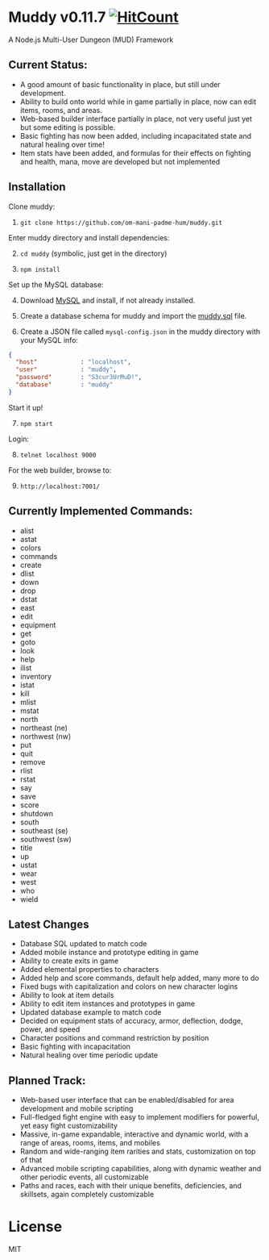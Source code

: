 # Muddy v0.11.7 [![HitCount](http://hits.dwyl.com/om-mani-padme-hum/muddy.svg)](http://hits.dwyl.com/om-mani-padme-hum/muddy)

A Node.js Multi-User Dungeon (MUD) Framework

## Current Status:

* A good amount of basic functionality in place, but still under development.  
* Ability to build onto world while in game partially in place, now can edit items, rooms, and areas.  
* Web-based builder interface partially in place, not very useful just yet but some editing is possible.
* Basic fighting has now been added, including incapacitated state and natural healing over time!
* Item stats have been added, and formulas for their effects on fighting and health, mana, move are developed but not implemented

## Installation 

Clone muddy:

1. `git clone https://github.com/om-mani-padme-hum/muddy.git`

Enter muddy directory and install dependencies:

2. `cd muddy` (symbolic, just get in the directory)

3. `npm install`

Set up the MySQL database:

4. Download [MySQL](https://www.mysql.com/downloads/) and install, if not already installed.

5. Create a database schema for muddy and import the [muddy.sql](https://github.com/om-mani-padme-hum/muddy/blob/master/muddy.sql) file.  

6. Create a JSON file called `mysql-config.json` in the muddy directory with your MySQL info:

```json
{
  "host"            : "localhost",
  "user"            : "muddy",
  "password"        : "S3cur3UrMuD!",
  "database"        : "muddy"
}
```

Start it up!

7. `npm start`

Login:

8. `telnet localhost 9000`

For the web builder, browse to:

9. `http://localhost:7001/`
 
## Currently Implemented Commands:

* alist
* astat
* colors
* commands
* create
* dlist
* down
* drop
* dstat
* east
* edit
* equipment
* get
* goto
* look
* help
* ilist
* inventory
* istat
* kill
* mlist
* mstat
* north
* northeast (ne)
* northwest (nw)
* put
* quit
* remove
* rlist
* rstat
* say
* save
* score
* shutdown
* south
* southeast (se)
* southwest (sw)
* title
* up
* ustat
* wear
* west
* who
* wield

## Latest Changes

* Database SQL updated to match code
* Added mobile instance and prototype editing in game
* Ability to create exits in game
* Added elemental properties to characters
* Added help and score commands, default help added, many more to do
* Fixed bugs with capitalization and colors on new character logins
* Ability to look at item details
* Ability to edit item instances and prototypes in game
* Updated database example to match code
* Decided on equipment stats of accuracy, armor, deflection, dodge, power, and speed
* Character positions and command restriction by position
* Basic fighting with incapacitation
* Natural healing over time periodic update

## Planned Track:

* Web-based user interface that can be enabled/disabled for area development and mobile scripting
* Full-fledged fight engine with easy to implement modifiers for powerful, yet easy fight customizability
* Massive, in-game expandable, interactive and dynamic world, with a range of areas, rooms, items, and mobiles
* Random and wide-ranging item rarities and stats, customization on top of that
* Advanced mobile scripting capabilities, along with dynamic weather and other periodic events, all customizable
* Paths and races, each with their unique benefits, deficiencies, and skillsets, again completely customizable

# License

MIT